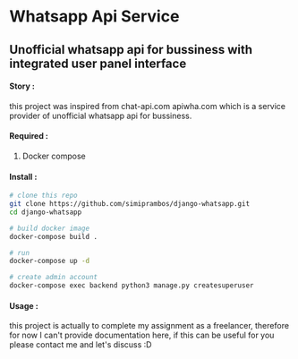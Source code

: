 # Whatsapp Api Service
Unofficial whatsapp api for bussiness with integrated user panel interface
---

#### Story :
this project was inspired from chat-api.com apiwha.com which is a service provider of unofficial whatsapp api for bussiness.

#### Required :
1. Docker compose

#### Install : 
```bash
# clone this repo
git clone https://github.com/simiprambos/django-whatsapp.git
cd django-whatsapp

# build docker image
docker-compose build .

# run
docker-compose up -d

# create admin account
docker-compose exec backend python3 manage.py createsuperuser
```

#### Usage :
this project is actually to complete my assignment as a freelancer, therefore for now I can't provide documentation here, if this can be useful for you please contact me and let's discuss :D
